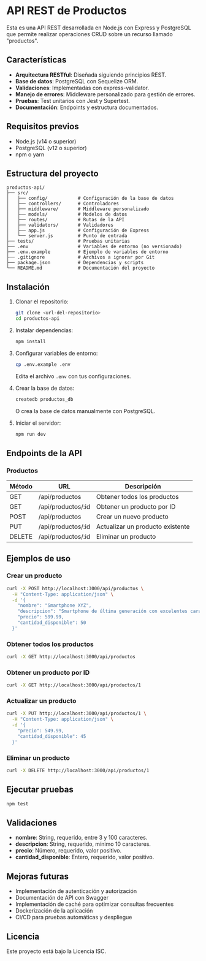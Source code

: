 # API REST de Productos

Esta es una API REST desarrollada en Node.js con Express y PostgreSQL que permite realizar operaciones CRUD sobre un recurso llamado "productos".

## Características

- **Arquitectura RESTful**: Diseñada siguiendo principios REST.
- **Base de datos**: PostgreSQL con Sequelize ORM.
- **Validaciones**: Implementadas con express-validator.
- **Manejo de errores**: Middleware personalizado para gestión de errores.
- **Pruebas**: Test unitarios con Jest y Supertest.
- **Documentación**: Endpoints y estructura documentados.

## Requisitos previos

- Node.js (v14 o superior)
- PostgreSQL (v12 o superior)
- npm o yarn

## Estructura del proyecto

```
productos-api/
├── src/
│   ├── config/           # Configuración de la base de datos
│   ├── controllers/      # Controladores 
│   ├── middleware/       # Middleware personalizado
│   ├── models/           # Modelos de datos
│   ├── routes/           # Rutas de la API
│   ├── validators/       # Validadores
│   ├── app.js            # Configuración de Express
│   └── server.js         # Punto de entrada
├── tests/                # Pruebas unitarias
├── .env                  # Variables de entorno (no versionado)
├── .env.example          # Ejemplo de variables de entorno
├── .gitignore            # Archivos a ignorar por Git
├── package.json          # Dependencias y scripts
└── README.md             # Documentación del proyecto
```

## Instalación

1. Clonar el repositorio:
   ```bash
   git clone <url-del-repositorio>
   cd productos-api
   ```

2. Instalar dependencias:
   ```bash
   npm install
   ```

3. Configurar variables de entorno:
   ```bash
   cp .env.example .env
   ```
   Edita el archivo `.env` con tus configuraciones.

4. Crear la base de datos:
   ```bash
   createdb productos_db
   ```
   O crea la base de datos manualmente con PostgreSQL.

5. Iniciar el servidor:
   ```bash
   npm run dev
   ```

## Endpoints de la API

### Productos

| Método | URL | Descripción |
|--------|-----|-------------|
| GET | /api/productos | Obtener todos los productos |
| GET | /api/productos/:id | Obtener un producto por ID |
| POST | /api/productos | Crear un nuevo producto |
| PUT | /api/productos/:id | Actualizar un producto existente |
| DELETE | /api/productos/:id | Eliminar un producto |

## Ejemplos de uso

### Crear un producto

```bash
curl -X POST http://localhost:3000/api/productos \
  -H "Content-Type: application/json" \
  -d '{
    "nombre": "Smartphone XYZ",
    "descripcion": "Smartphone de última generación con excelentes características",
    "precio": 599.99,
    "cantidad_disponible": 50
  }'
```

### Obtener todos los productos

```bash
curl -X GET http://localhost:3000/api/productos
```

### Obtener un producto por ID

```bash
curl -X GET http://localhost:3000/api/productos/1
```

### Actualizar un producto

```bash
curl -X PUT http://localhost:3000/api/productos/1 \
  -H "Content-Type: application/json" \
  -d '{
    "precio": 549.99,
    "cantidad_disponible": 45
  }'
```

### Eliminar un producto

```bash
curl -X DELETE http://localhost:3000/api/productos/1
```

## Ejecutar pruebas

```bash
npm test
```

## Validaciones

- **nombre**: String, requerido, entre 3 y 100 caracteres.
- **descripcion**: String, requerido, mínimo 10 caracteres.
- **precio**: Número, requerido, valor positivo.
- **cantidad_disponible**: Entero, requerido, valor positivo.

## Mejoras futuras

- Implementación de autenticación y autorización
- Documentación de API con Swagger
- Implementación de caché para optimizar consultas frecuentes
- Dockerización de la aplicación
- CI/CD para pruebas automáticas y despliegue

## Licencia

Este proyecto está bajo la Licencia ISC.